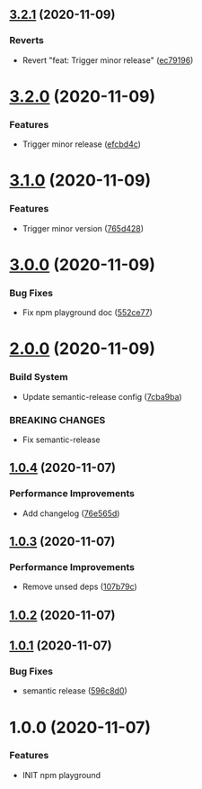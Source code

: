 ## [3.2.1](https://github.com/hamzahamidi/playground-npm/compare/v3.2.0...v3.2.1) (2020-11-09)


### Reverts

* Revert "feat: Trigger minor release" ([ec79196](https://github.com/hamzahamidi/playground-npm/commit/ec791966706d6df666d9c07515334c52a2cb4da4))

# [3.2.0](https://github.com/hamzahamidi/playground-npm/compare/v3.1.0...v3.2.0) (2020-11-09)


### Features

* Trigger minor release ([efcbd4c](https://github.com/hamzahamidi/playground-npm/commit/efcbd4c938649d2bfa66bdef675c1c3d5c1b1a86))

# [3.1.0](https://github.com/hamzahamidi/playground-npm/compare/v3.0.0...v3.1.0) (2020-11-09)


### Features

* Trigger minor version ([765d428](https://github.com/hamzahamidi/playground-npm/commit/765d428c5938850850295e3209977d6ec19a11b9))

# [3.0.0](https://github.com/hamzahamidi/playground-npm/compare/v2.0.0...v3.0.0) (2020-11-09)


### Bug Fixes

* Fix npm playground doc ([552ce77](https://github.com/hamzahamidi/playground-npm/commit/552ce77b6441c6153d86c2c6d5f9a8c7f8345e81))

# [2.0.0](https://github.com/hamzahamidi/playground-npm/compare/v1.0.4...v2.0.0) (2020-11-09)


### Build System

* Update semantic-release config ([7cba9ba](https://github.com/hamzahamidi/playground-npm/commit/7cba9bab883fb8e961d4738dd17c6252a804d06e))


### BREAKING CHANGES

* Fix semantic-release

## [1.0.4](https://github.com/hamzahamidi/playground-npm/compare/v1.0.3...v1.0.4) (2020-11-07)


### Performance Improvements

* Add changelog ([76e565d](https://github.com/hamzahamidi/playground-npm/commit/76e565dc2b147f79499e004aabead00bf9991410))

## [1.0.3](https://github.com/hamzahamidi/playground-npm/compare/v1.0.2...v1.0.3) (2020-11-07)


### Performance Improvements

* Remove unsed deps ([107b79c](https://github.com/hamzahamidi/playground-npm/commit/107b79cb930006d12537edd4af4e0e6536222a82))

## [1.0.2](https://github.com/hamzahamidi/playground-npm/compare/v1.0.1...v1.0.2) (2020-11-07)

## [1.0.1](https://github.com/hamzahamidi/playground-npm/compare/v1.0.0...v1.0.1) (2020-11-07)


### Bug Fixes

* semantic release ([596c8d0](https://github.com/hamzahamidi/playground-npm/commit/596c8d094cd8f1f654154f8df578db98cdd95124))

# 1.0.0 (2020-11-07)


### Features

* INIT npm playground
